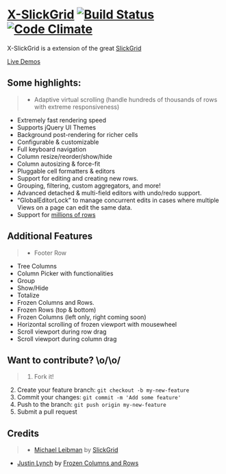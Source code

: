 # [X-SlickGrid](https://ddomingues.github.io/X-SlickGrid) [![Build Status](https://secure.travis-ci.org/ddomingues/X-SlickGrid.svg?branch=master)](https://travis-ci.org/ddomingues/X-SlickGrid) [![Code Climate](https://codeclimate.com/github/ddomingues/X-SlickGrid.png)](https://codeclimate.com/github/ddomingues/X-SlickGrid)

X-SlickGrid is a extension of the great [SlickGrid](https://github.com/mleibman/SlickGrid)

[Live Demos](https://ddomingues.github.io/X-SlickGrid/liveDemo/examples/index.html)

## Some highlights:
>* Adaptive virtual scrolling (handle hundreds of thousands of rows with extreme responsiveness)
* Extremely fast rendering speed
* Supports jQuery UI Themes
* Background post-rendering for richer cells
* Configurable & customizable
* Full keyboard navigation
* Column resize/reorder/show/hide
* Column autosizing & force-fit
* Pluggable cell formatters & editors
* Support for editing and creating new rows.
* Grouping, filtering, custom aggregators, and more!
* Advanced detached & multi-field editors with undo/redo support.
* “GlobalEditorLock” to manage concurrent edits in cases where multiple Views on a page can edit the same data.
* Support for [millions of rows](http://stackoverflow.com/a/2569488/1269037)

## Additional Features

>* Footer Row
* Tree Columns
* Column Picker with functionalities
 * Group
 * Show/Hide
 * Totalize
* Frozen Columns and Rows.
 * Frozen Rows (top & bottom)
 * Frozen Columns (left only, right coming soon)
 * Horizontal scrolling of frozen viewport with mousewheel
 * Scroll viewport during row drag
 * Scroll viewport during column drag
 
## Want to contribute? \o/\o/

>1. Fork it!
2. Create your feature branch: `git checkout -b my-new-feature`
3. Commit your changes: `git commit -m 'Add some feature'`
4. Push to the branch: `git push origin my-new-feature`
5. Submit a pull request

## Credits

>* [Michael Leibman](https://github.com/mleibman) by [SlickGrid](https://github.com/mleibman/SlickGrid)
* [Justin Lynch](https://github.com/jlynch7) by [Frozen Columns and Rows](https://github.com/JLynch7/SlickGrid/tree/2.0-frozenRowsAndColumns)
